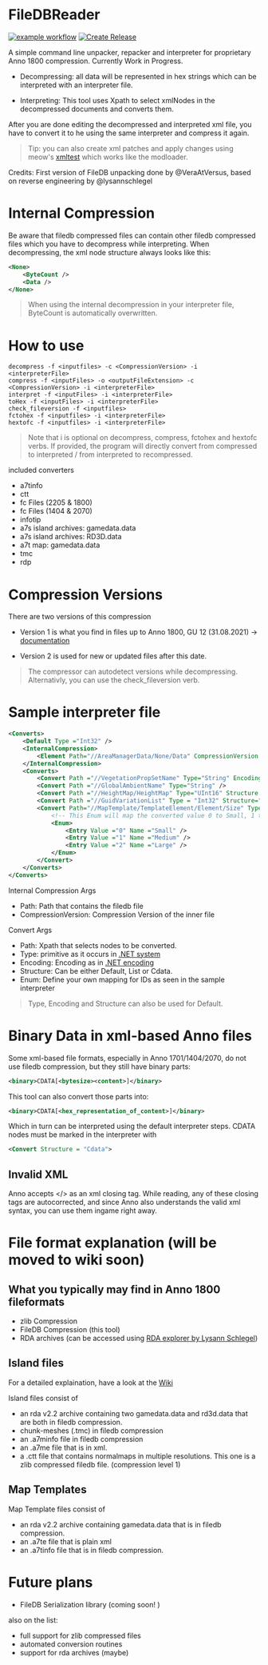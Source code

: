 # FileDBReader

[![example workflow](https://github.com/anno-mods/FileDBReader/actions/workflows/main.yml/badge.svg)](https://github.com/anno-mods/FileDBReader/actions/workflows/main.yml)
[![Create Release](https://github.com/anno-mods/FileDBReader/actions/workflows/release.yml/badge.svg)](https://github.com/anno-mods/FileDBReader/actions/workflows/release.yml)

A simple command line unpacker, repacker and interpreter for proprietary Anno 1800 compression. Currently Work in Progress.

- Decompressing: all data will be represented in hex strings which can be interpreted with an interpreter file. 

- Interpreting: This tool uses Xpath to select xmlNodes in the decompressed documents and converts them. 

After you are done editing the decompressed and interpreted xml file, you have to convert it to he using the same interpreter and compress it again.

> Tip: you can also create xml patches and apply changes using meow's [xmltest](https://github.com/xforce/anno1800-mod-loader/releases/latest/download/xmltest.zip) which works like the modloader.
 
Credits: First version of FileDB unpacking done by @VeraAtVersus, based on reverse engineering by @lysannschlegel

# Internal Compression 
Be aware that filedb compressed files can contain other filedb compressed files which you have to decompress while interpreting. When decompressing, the xml node structure always looks like this: 

```xml
<None>
    <ByteCount />
    <Data />
</None>
```

> When using the internal decompression in your interpreter file, ByteCount is automatically overwritten. 

# How to use

```
decompress -f <inputfiles> -c <CompressionVersion> -i <interpreterFile>
compress -f <inputFiles> -o <outputFileExtension> -c <CompressionVersion> -i <interpreterFile>
interpret -f <inputFiles> -i <interpreterFile>
toHex -f <inputFiles> -i <interpreterFile>
check_fileversion -f <inputfiles>
fctohex -f <inputfiles> -i <interpreterFile>
hextofc -f <inputfiles> -i <interpreterFile>
```

> Note that i is optional on decompress, compress, fctohex and hextofc verbs. If provided, the program will directly convert from compressed to interpreted / from interpreted to recompressed.

included converters

- a7tinfo
- ctt
- fc Files (2205 & 1800)
- fc Files (1404 & 2070)
- infotip 
- a7s island archives: gamedata.data
- a7s island archives: RD3D.data
- a7t map: gamedata.data
- tmc
- rdp

# Compression Versions

There are two versions of this compression
 
- Version 1 is what you find in files up to Anno 1800, GU 12 (31.08.2021) -> [documentation](https://github.com/lysannschlegel/RDAExplorer/wiki/file.db-format)

- Version 2 is used for new or updated files after this date.

> The compressor can autodetect versions while decompressing. Alternativly, you can use the check_fileversion verb.

# Sample interpreter file

```xml
<Converts>
    <Default Type ="Int32" />
    <InternalCompression>
        <Element Path="//AreaManagerData/None/Data" CompressionVersion = "2"/>
    </InternalCompression>
    <Converts>
        <Convert Path ="//VegetationPropSetName" Type="String" Encoding="UTF-8" />
        <Convert Path ="//GlobalAmbientName" Type="String" />
        <Convert Path ="//HeightMap/HeightMap" Type="UInt16" Structure ="List" />
        <Convert Path ="//GuidVariationList" Type = "Int32" Structure="Cdata">
        <Convert Path="//MapTemplate/TemplateElement/Element/Size" Type="Int16">
            <!-- This Enum will map the converted value 0 to Small, 1 to Medium and 2 to Large-->
            <Enum>
                <Entry Value ="0" Name ="Small" />
                <Entry Value ="1" Name ="Medium" />
                <Entry Value ="2" Name ="Large" />
            </Enum>
        </Convert>
    </Converts>
</Converts>
```

Internal Compression Args
- Path: Path that contains the filedb file
- CompressionVersion: Compression Version of the inner file

Convert Args
- Path: Xpath that selects nodes to be converted. 
- Type: primitive as it occurs in [.NET system](https://docs.microsoft.com/de-de/dotnet/csharp/language-reference/builtin-types/built-in-types)
- Encoding: Encoding as in [.NET encoding](https://docs.microsoft.com/de-de/dotnet/api/system.text.encoding?view=net-5.0)
- Structure: Can be either Default, List or Cdata. 
- Enum: Define your own mapping for IDs as seen in the sample interpreter

> Type, Encoding and Structure can also be used for Default. 

# Binary Data in xml-based Anno files
Some xml-based file formats, especially in Anno 1701/1404/2070, do not use filedb compression, but they still have binary parts: 

```XML
<binary>CDATA[<bytesize><content>]</binary>
```

This tool can also convert those parts into:
```XML
<binary>CDATA[<hex_representation_of_content>]</binary>
```
Which in turn can be interpreted using the default interpreter steps. CDATA nodes must be marked in the interpreter with 

```XML
<Convert Structure = "Cdata">
```

## Invalid XML
Anno accepts </> as an xml closing tag. While reading, any of these closing tags are autocorrected, 
and since Anno also understands the valid xml syntax, you can use them ingame right away. 

# File format explanation (will be moved to wiki soon)

## What you typically may find in Anno 1800 fileformats
- zlib Compression 
- FileDB Compression (this tool)
- RDA archives (can be accessed using [RDA explorer by Lysann Schlegel](https://github.com/lysannschlegel/RDAExplorer))


## Island files

For a detailed explaination, have a look at the [Wiki](https://github.com/anno-mods/FileDBReader/wiki/How-Island-Files-work)

Island files consist of
- an rda v2.2 archive containing two gamedata.data and rd3d.data that are both in filedb compression.
- chunk-meshes (.tmc) in filedb compression 
- an .a7minfo file in filedb compression 
- an .a7me file that is in xml. 
- a .ctt file that contains normalmaps in multiple resolutions. This one is a zlib compressed filedb file. (compression level 1) 

## Map Templates 

Map Template files consist of
- an rda v2.2 archive containing gamedata.data that is in filedb compression. 
- an .a7te file that is plain xml 
- an .a7tinfo file that is in filedb compression. 

# Future plans 
- FileDB Serialization library (coming soon! )

also on the list:
- full support for zlib compressed files
- automated conversion routines
- support for rda archives (maybe)







